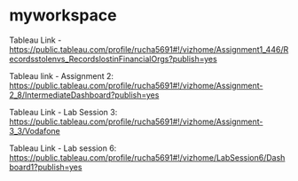 # myworkspace
Tableau Link - https://public.tableau.com/profile/rucha5691#!/vizhome/Assignment1_446/Recordsstolenvs_RecordslostinFinancialOrgs?publish=yes

Tableau link - Assignment 2: https://public.tableau.com/profile/rucha5691#!/vizhome/Assignment-2_8/IntermediateDashboard?publish=yes

Tableau Link - Lab Session 3: https://public.tableau.com/profile/rucha5691#!/vizhome/Assignment-3_3/Vodafone

Tableau Link - Lab session 6: https://public.tableau.com/profile/rucha5691#!/vizhome/LabSession6/Dashboard1?publish=yes
